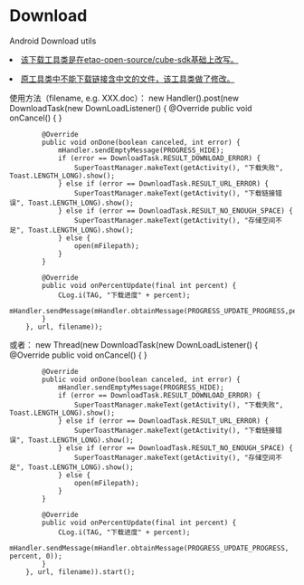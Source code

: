 # Download
Android Download utils

<u><li>该下载工具类是在<a href="https://github.com/etao-open-source/cube-sdk">etao-open-source/cube-sdk</a>基础上改写。</li>
<li>原工具类中不能下载链接含中文的文件，该工具类做了修改。</li></u>

使用方法（filename, e.g. XXX.doc）：
new Handler().post(new DownloadTask(new DownLoadListener() {
            @Override
            public void onCancel() {
            }

            @Override
            public void onDone(boolean canceled, int error) {
                mHandler.sendEmptyMessage(PROGRESS_HIDE);
                if (error == DownloadTask.RESULT_DOWNLOAD_ERROR) {
                    SuperToastManager.makeText(getActivity(), "下载失败", Toast.LENGTH_LONG).show();
                } else if (error == DownloadTask.RESULT_URL_ERROR) {
                    SuperToastManager.makeText(getActivity(), "下载链接错误", Toast.LENGTH_LONG).show();
                } else if (error == DownloadTask.RESULT_NO_ENOUGH_SPACE) {
                    SuperToastManager.makeText(getActivity(), "存储空间不足", Toast.LENGTH_LONG).show();
                } else {
                    open(mFilepath);
                }
            }

            @Override
            public void onPercentUpdate(final int percent) {
                CLog.i(TAG, "下载进度" + percent);
                mHandler.sendMessage(mHandler.obtainMessage(PROGRESS_UPDATE_PROGRESS,percent,0));
            }
        }, url, filename));

或者：
new Thread(new DownloadTask(new DownLoadListener() {
            @Override
            public void onCancel() {
            }

            @Override
            public void onDone(boolean canceled, int error) {
                mHandler.sendEmptyMessage(PROGRESS_HIDE);
                if (error == DownloadTask.RESULT_DOWNLOAD_ERROR) {
                    SuperToastManager.makeText(getActivity(), "下载失败", Toast.LENGTH_LONG).show();
                } else if (error == DownloadTask.RESULT_URL_ERROR) {
                    SuperToastManager.makeText(getActivity(), "下载链接错误", Toast.LENGTH_LONG).show();
                } else if (error == DownloadTask.RESULT_NO_ENOUGH_SPACE) {
                    SuperToastManager.makeText(getActivity(), "存储空间不足", Toast.LENGTH_LONG).show();
                } else {
                    open(mFilepath);
                }
            }

            @Override
            public void onPercentUpdate(final int percent) {
                CLog.i(TAG, "下载进度" + percent);
                mHandler.sendMessage(mHandler.obtainMessage(PROGRESS_UPDATE_PROGRESS, percent, 0));
            }
        }, url, filename)).start();
